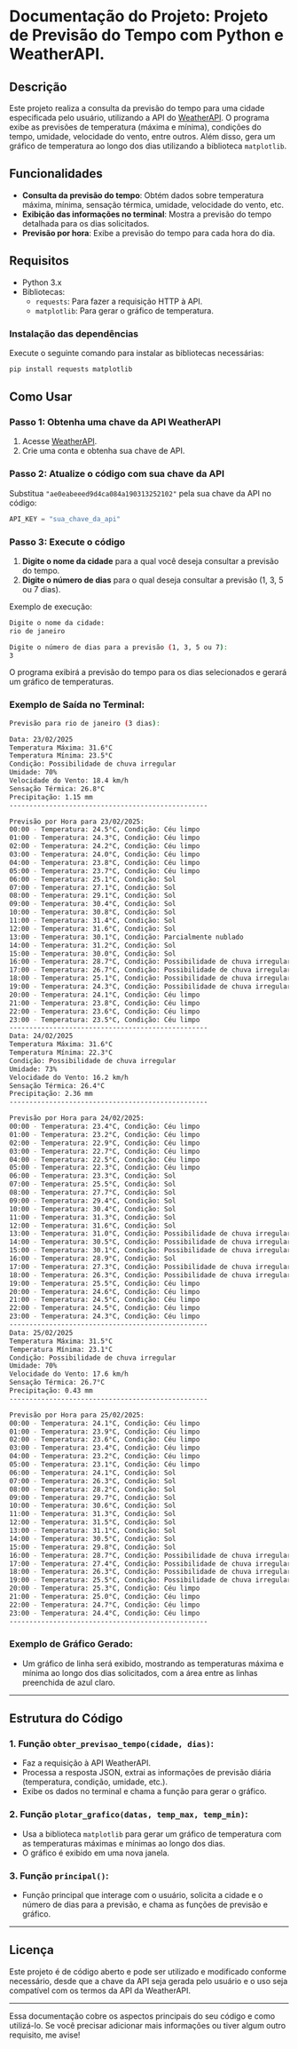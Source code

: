 # Documentação do Projeto: Projeto de Previsão do Tempo com Python e WeatherAPI. 

## Descrição

Este projeto realiza a consulta da previsão do tempo para uma cidade especificada pelo usuário, utilizando a API do [WeatherAPI](https://www.weatherapi.com/). O programa exibe as previsões de temperatura (máxima e mínima), condições do tempo, umidade, velocidade do vento, entre outros. Além disso, gera um gráfico de temperatura ao longo dos dias utilizando a biblioteca `matplotlib`.

## Funcionalidades

- **Consulta da previsão do tempo**: Obtém dados sobre temperatura máxima, mínima, sensação térmica, umidade, velocidade do vento, etc.
- **Exibição das informações no terminal**: Mostra a previsão do tempo detalhada para os dias solicitados.
- **Previsão por hora**: Exibe a previsão do tempo para cada hora do dia.

## Requisitos

- Python 3.x
- Bibliotecas:
  - `requests`: Para fazer a requisição HTTP à API.
  - `matplotlib`: Para gerar o gráfico de temperatura.

### Instalação das dependências

Execute o seguinte comando para instalar as bibliotecas necessárias:

```bash
pip install requests matplotlib
```

## Como Usar

### Passo 1: Obtenha uma chave da API WeatherAPI

1. Acesse [WeatherAPI](https://www.weatherapi.com/).
2. Crie uma conta e obtenha sua chave de API.

### Passo 2: Atualize o código com sua chave da API

Substitua `"ae0eabeeed9d4ca084a190313252102"` pela sua chave da API no código:

```python
API_KEY = "sua_chave_da_api"
```

### Passo 3: Execute o código

1. **Digite o nome da cidade** para a qual você deseja consultar a previsão do tempo.
2. **Digite o número de dias** para o qual deseja consultar a previsão (1, 3, 5 ou 7 dias).

Exemplo de execução:

```bash
Digite o nome da cidade: 
rio de janeiro

Digite o número de dias para a previsão (1, 3, 5 ou 7): 
3
```

O programa exibirá a previsão do tempo para os dias selecionados e gerará um gráfico de temperaturas.

### Exemplo de Saída no Terminal:

```bash
Previsão para rio de janeiro (3 dias):

Data: 23/02/2025
Temperatura Máxima: 31.6°C
Temperatura Mínima: 23.5°C
Condição: Possibilidade de chuva irregular
Umidade: 70%
Velocidade do Vento: 18.4 km/h
Sensação Térmica: 26.8°C
Precipitação: 1.15 mm
--------------------------------------------------

Previsão por Hora para 23/02/2025:
00:00 - Temperatura: 24.5°C, Condição: Céu limpo
01:00 - Temperatura: 24.3°C, Condição: Céu limpo
02:00 - Temperatura: 24.2°C, Condição: Céu limpo
03:00 - Temperatura: 24.0°C, Condição: Céu limpo
04:00 - Temperatura: 23.8°C, Condição: Céu limpo
05:00 - Temperatura: 23.7°C, Condição: Céu limpo
06:00 - Temperatura: 25.1°C, Condição: Sol
07:00 - Temperatura: 27.1°C, Condição: Sol
08:00 - Temperatura: 29.1°C, Condição: Sol
09:00 - Temperatura: 30.4°C, Condição: Sol
10:00 - Temperatura: 30.8°C, Condição: Sol
11:00 - Temperatura: 31.4°C, Condição: Sol
12:00 - Temperatura: 31.6°C, Condição: Sol
13:00 - Temperatura: 30.1°C, Condição: Parcialmente nublado
14:00 - Temperatura: 31.2°C, Condição: Sol
15:00 - Temperatura: 30.0°C, Condição: Sol
16:00 - Temperatura: 28.7°C, Condição: Possibilidade de chuva irregular
17:00 - Temperatura: 26.7°C, Condição: Possibilidade de chuva irregular
18:00 - Temperatura: 25.1°C, Condição: Possibilidade de chuva irregular
19:00 - Temperatura: 24.3°C, Condição: Possibilidade de chuva irregular
20:00 - Temperatura: 24.1°C, Condição: Céu limpo
21:00 - Temperatura: 23.8°C, Condição: Céu limpo
22:00 - Temperatura: 23.6°C, Condição: Céu limpo
23:00 - Temperatura: 23.5°C, Condição: Céu limpo
--------------------------------------------------
Data: 24/02/2025
Temperatura Máxima: 31.6°C
Temperatura Mínima: 22.3°C
Condição: Possibilidade de chuva irregular
Umidade: 73%
Velocidade do Vento: 16.2 km/h
Sensação Térmica: 26.4°C
Precipitação: 2.36 mm
--------------------------------------------------

Previsão por Hora para 24/02/2025:
00:00 - Temperatura: 23.4°C, Condição: Céu limpo
01:00 - Temperatura: 23.2°C, Condição: Céu limpo
02:00 - Temperatura: 22.9°C, Condição: Céu limpo
03:00 - Temperatura: 22.7°C, Condição: Céu limpo
04:00 - Temperatura: 22.5°C, Condição: Céu limpo
05:00 - Temperatura: 22.3°C, Condição: Céu limpo
06:00 - Temperatura: 23.3°C, Condição: Sol
07:00 - Temperatura: 25.5°C, Condição: Sol
08:00 - Temperatura: 27.7°C, Condição: Sol
09:00 - Temperatura: 29.4°C, Condição: Sol
10:00 - Temperatura: 30.4°C, Condição: Sol
11:00 - Temperatura: 31.3°C, Condição: Sol
12:00 - Temperatura: 31.6°C, Condição: Sol
13:00 - Temperatura: 31.0°C, Condição: Possibilidade de chuva irregular
14:00 - Temperatura: 30.5°C, Condição: Possibilidade de chuva irregular
15:00 - Temperatura: 30.1°C, Condição: Possibilidade de chuva irregular
16:00 - Temperatura: 28.9°C, Condição: Sol
17:00 - Temperatura: 27.3°C, Condição: Possibilidade de chuva irregular
18:00 - Temperatura: 26.3°C, Condição: Possibilidade de chuva irregular
19:00 - Temperatura: 25.5°C, Condição: Céu limpo
20:00 - Temperatura: 24.6°C, Condição: Céu limpo
21:00 - Temperatura: 24.5°C, Condição: Céu limpo
22:00 - Temperatura: 24.5°C, Condição: Céu limpo
23:00 - Temperatura: 24.3°C, Condição: Céu limpo
--------------------------------------------------
Data: 25/02/2025
Temperatura Máxima: 31.5°C
Temperatura Mínima: 23.1°C
Condição: Possibilidade de chuva irregular
Umidade: 70%
Velocidade do Vento: 17.6 km/h
Sensação Térmica: 26.7°C
Precipitação: 0.43 mm
--------------------------------------------------

Previsão por Hora para 25/02/2025:
00:00 - Temperatura: 24.1°C, Condição: Céu limpo
01:00 - Temperatura: 23.9°C, Condição: Céu limpo
02:00 - Temperatura: 23.6°C, Condição: Céu limpo
03:00 - Temperatura: 23.4°C, Condição: Céu limpo
04:00 - Temperatura: 23.2°C, Condição: Céu limpo
05:00 - Temperatura: 23.1°C, Condição: Céu limpo
06:00 - Temperatura: 24.1°C, Condição: Sol
07:00 - Temperatura: 26.3°C, Condição: Sol
08:00 - Temperatura: 28.2°C, Condição: Sol
09:00 - Temperatura: 29.7°C, Condição: Sol
10:00 - Temperatura: 30.6°C, Condição: Sol
11:00 - Temperatura: 31.3°C, Condição: Sol
12:00 - Temperatura: 31.5°C, Condição: Sol
13:00 - Temperatura: 31.1°C, Condição: Sol
14:00 - Temperatura: 30.5°C, Condição: Sol
15:00 - Temperatura: 29.8°C, Condição: Sol
16:00 - Temperatura: 28.7°C, Condição: Possibilidade de chuva irregular
17:00 - Temperatura: 27.4°C, Condição: Possibilidade de chuva irregular
18:00 - Temperatura: 26.3°C, Condição: Possibilidade de chuva irregular
19:00 - Temperatura: 25.5°C, Condição: Possibilidade de chuva irregular
20:00 - Temperatura: 25.3°C, Condição: Céu limpo
21:00 - Temperatura: 25.0°C, Condição: Céu limpo
22:00 - Temperatura: 24.7°C, Condição: Céu limpo
23:00 - Temperatura: 24.4°C, Condição: Céu limpo
--------------------------------------------------
```

### Exemplo de Gráfico Gerado:

- Um gráfico de linha será exibido, mostrando as temperaturas máxima e mínima ao longo dos dias solicitados, com a área entre as linhas preenchida de azul claro.

---

## Estrutura do Código

### 1. **Função `obter_previsao_tempo(cidade, dias)`**:
   - Faz a requisição à API WeatherAPI.
   - Processa a resposta JSON, extrai as informações de previsão diária (temperatura, condição, umidade, etc.).
   - Exibe os dados no terminal e chama a função para gerar o gráfico.

### 2. **Função `plotar_grafico(datas, temp_max, temp_min)`**:
   - Usa a biblioteca `matplotlib` para gerar um gráfico de temperatura com as temperaturas máximas e mínimas ao longo dos dias.
   - O gráfico é exibido em uma nova janela.

### 3. **Função `principal()`**:
   - Função principal que interage com o usuário, solicita a cidade e o número de dias para a previsão, e chama as funções de previsão e gráfico.

---

## Licença

Este projeto é de código aberto e pode ser utilizado e modificado conforme necessário, desde que a chave da API seja gerada pelo usuário e o uso seja compatível com os termos da API da WeatherAPI.

---

Essa documentação cobre os aspectos principais do seu código e como utilizá-lo. Se você precisar adicionar mais informações ou tiver algum outro requisito, me avise!
